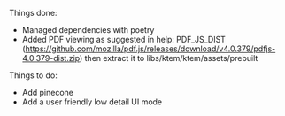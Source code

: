 Things done:
- Managed dependencies with poetry
- Added PDF viewing as suggested in help: PDF_JS_DIST (https://github.com/mozilla/pdf.js/releases/download/v4.0.379/pdfjs-4.0.379-dist.zip) then extract it to libs/ktem/ktem/assets/prebuilt

Things to do:
- Add pinecone
- Add a user friendly low detail UI mode